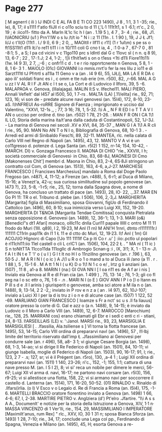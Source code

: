 # Page 277

[ M agnerrl ( ili ) IJ INDI C E AL FA B E TI CO 223 1490), J 8 , 1:1, 3 1 -35; rie., le), 8, 17; il s1111 f'atlo fliJll ri c o11o sciu to d 11 (,'L·1 111t1t1, s 1 ·6.1; rt'c., 2 0, 19 ; è :iico11- fitto da A. Marln lŁ'lc !ic h l (an . 1.19 5 ), 4 7 , 3- 4 ; rie., 68, J1. l\IAONICRIU (u1 ) Prn'l'IW o s lu /t/t io " N i ::z 11 (11n . I. 1 90 ), 19, J J Ł Jf1; li/J c t'll(O (11t1 . l./ 9 I), 6 9 ; 2 0, ,, MAOltll r llf11 c r11] (1 r 1ul\m) s pe ss o ft1SS11lt1 d11i lŁì'o re11 ti11 i i n 10/111 coli G cno t ia, 4 , :1 0-a 7 , 67-7 0 , 81 -8:1; 5 , a S; I pa cd vicini v c 11go110 prc s ldlntl dal G c 11ovc sl ( n n. q 8 9), 13, 6-7 ; 22 , 17·:1.J; 2 4, 1-2; , ![li t1hit1wti s on o t1ess <1ti d11i Fiore11ti11i (1w. I4 9 3), 2 7, ,;-6 ; c onfr11 c d . t e r rio nppnrtcnente n Genova, 5 8, 1 - 8, 1 6- 3 1 . MAIOLO (01c) GIOVANNI i:o mmis.rnrt'o fer la res lilu z io11 e di Sarzt111tl tJ Pfrtrtl s a11la 11 Geno v a (an . I4 9 6), 55, lJŁ/j, MA LA E R DA c apo ili' soldati franc es i , c omm e tte rub erie (rm. r50I), 82, ,r-66. MAL A G u zz I V AL R I F Jt AN c I t se o, La Cort e di Ludovico il llforo, 39, 5 -6. MALAPAOA v. Genova, (lllalajaga). MALIN ll:S v. llfechel11. MALI PIERO, Annali Veflelt' dal I457 al I500, 50, 1 7-rs . MALTA (LA) [.11/elita] rie., 92, 71; 123, 16; vi son de - predate alcune navi genovesi (an. 15I4), 172, 8-10, 23-aS. l\hNFREUI As-roRRE Signore di Faenza ; imprigionato e ucciso dal Valentino, "XXVI, 12-1s ,, ; 77, 3·16; 78, 1, 5-32. l\i A _ N F R ED I o T T A V I AN o ucciso per ordine d. tino (an. r502) 1 78, 21-26. : MAN F R ON I CA 1\1 IL LO, Storia della marina ita/t'ana dalla caduta di Costantinopoli, 52, 1J-3J. - La marina di Genova nei secoli .XV e XVI, 84, 35-37 _ MAN G I A 1\1 A R cli I rie., 95, 90. MAN No AN T o N I o, Bibliografia di Genova, 68, 10-1 3 . - Arredi ed armi di Sinibaldo Fiesc!ti, 89, 32-11. MANTEA, rlc. nella calata di Carlo VIII nel Regno di Napoli (an. 1495), 43, 12. MANTO V A vi è un co11gresso d. potenze d. Lega Santa (an. r5I2) 1 152, rr-14; 154, 10-42, - (MARCH. DI) v. Gonzaga Francesco Il. MAONA DI CHIO "rie., XXVIII, I h; società commerciale di Genovesi· in Chio, 83, 68-8J, MAONESI DI Cmo [Makonenses Chit'] membri d. Maona in Chio, 83, 2-4, 6S·8Ji stringono un contratto col Com, di Genova (an. 1513), 163, 4-6, a,J-27. MARCHESE FRANCESCO [ Francisws Marchesius] mandalo a Roma dal Doge Paolo Fregoso (an. r487), 4, 11-12; a Firenze (an. r488), 5, 6·r1; al Duca di Milano, 15-16; a Venezt'a, 42-u; sua curiosa similitudine sul popolo genovese (an. I473 ?), 23, 5-8, -1·r5; rie., 25, 12; torna dalla Spagna dove, a nome di Genova, ha concluso un trattato di pace (an. 1493), 28, IO· 22, .,.37. MAR EN Go PI 11: TR o el. Tribuno d. plebe (an. I 506), 106, 2,·3,J. MARGHERITA [Margarita] figlia di Massimiliano, sposa Giovanni, figUo di Ferdinando il Cattolico (an. I496), 60, 8·10; sua inimicizia verso Luigi XII, 152, 19-20. MARGHERITA DI T&NOA [Margarita Tendae Comitissa] conquista Pletralata senza opposizione d. Genovesi (an. 1489), 12, 36-'I; 13, 1-3. MARI (o&) [Benedicl"s dt1 Afari] monaco, olllc11c dnlla Curl11 papale llllll c ontro M 11 11 frodo do Muri (1lll. q89), l 2, 19·23, M Anl (1 rn) M ANl'H 1rnri, dtnto rl1111111r.l 111111 C11rln pap11k dn l1 1 Ł 11 e d ctto dc Muri, 12, 19·23. l\f Anl ( 1m) GI ACOJ\IO Hlgnorc di Capo [!Jo 111 1111lf Ca p iti Co r .u' ] :iio:.pctlo ul popolari è rl11chl11:iio 11el castell o cli L crlC'I (an. 1506), 104, 22·2 Ł . " MA nl ( 11 ic ) S n toNltTTA 11cco11da 111ogllc di Ambrogio Scnan·g :i , IX, 3!1; X, 1 - 13 n· J\ f A l t IN t e T 'l' o ( u I ) G l t It no H I o 11nzillno genovese (an. r .196 ), 63, 50·5 J . M A R I N I ( o ic ) A J\1 u R o o 1 o mand a to al Duca ili /ano (a 11 . r . 1 88 ), 5 , 15-1 6 . M A tt 1 N I ( u K) D o 1\1 N 1 c o e/ , lrtz g li anziani (an. I507) , 11 8 , a1-a 8. MARIN I (na:) GI OVA NN I [ l oa n11 es de A f ar i nis ] Invialo eia Genova al R e dl Fran cia (an. 1 499 ) , 75, 13· 14 ; 76, 1-3; gli co fl seg na l o sc ettr o, 76, 1 6 - .n . MARI N I (o E ) GIOV ANN I P i o [l o ltann es P ill s d e .ll l arinis ) giurisperit o genovese, amba sci atore a M ila n o (an. 1488), 9, 13-14, 2 2 -2,; inviato in P rov e n z a ( an . I4 97), 62, 10J-107; invialo a Luici XI I per la d is tru z i o n e di alcune case (an. I507) 1 122, 52 -69. MARLIANO GIAN FRANCESCO [ Ioamze s Fr a nct' sc u s .ll fa liauus] oratore presso la corte di G. Gal e azz o (a n. 1488), 9, 14-15; è inviato da Ludovic o il Moro a Carlo VIII (an. 1489), 12, 6-7. MAROCCO [Marochium) rie,, 128, 25. MARRANI cos} erano chiamati gli Ebr e i sedi c enti c ri - stiani, 24, 8-13. l\!ARSEILLAIS (LE) v. ':Janol. MARSI rie., 93, 23, MARSIGLIA E MARSIGLIESI [ . .lfassilia, Ala.tsiliense s ] Vl torna la flotta francese (an. 1495), 53, 14-15; Carlo VIII ordina di prepararvi navl (an. 1496), 57 , l!l·lbj limite del territorio riservato dall'imp Ł .Jfassimiliano ai Genovesi per condurre sale (an. r 496), 58, a8- 3 1; vi giunge Cesare Borgia (an. 1498), 68, 1-3, 14-ao; vi si dirige Il Re Federico di Napoli (an. 1501), 84, 10-11; vi giunge Isabella, moglie di Federico di Napoli (an. 1503), 90, 16-17; 91, I; rie., 123, 2 7 - .s; 127, sr; vi è il Prégent (an. r5ro), 130, ,a-4 1 ; Luigi XII ordina di prepararvi navi (an. 1511) 1 140, 23-26; ri'c., 152, -1; 155, 1:1; cattura di una nave presso M. (an. I 5 I 2), 8; vi si' reca un nobile per dimere le merci, 56-67; Luigi XII vl arma d. navi, 16-17; ne partono navi corsare (an. r5I3), 156, r9-25; vi si allestisce una flotta, 158, 22; vi si armano navi per soccorrere il castello d. Lanterna (an. 1514), 171, 16-20, 50-52. (01) RINALDO v. Rinaldo di .llfars(irlia. (o I) V Esco v o Legalo d. Re di Francia a Roma (an. I5I4), 175, -1-6. MARTELLI BRACCIO oratore fiorentino inviato a Genova (an. 1498) 1 66, 4-6; 67, I, 2-38. MARTIRE PIETRO v. Anglziera (d') Pt'elro .Jfartire. "l\i A s s A A., Documenlt' e notizie per la storia della Istruzione a Genova, XIV, 1·1 n· MASSA VINCENZO di 1 Ver'lli, rie., 154, 29, MASSIMILIANO I IMPERATORE [Maximilt'anus, rum Rex] " rlc., XXV, IO, 30 1 31 n; sposa Bianca Sforza (an. 1493) 1 28, 7-10; rie., 34, 17; conclude una Lega col pp., Ferdinando di Spagna, Venezia e Milano (an. 1495), 45, H; esorta Genova a re-